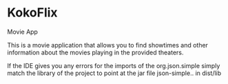 # KokoFlix
Movie App

This is a movie application that allows you to find showtimes and other information about the movies playing in
the provided theaters.

If the IDE gives you any errors for the imports of the org.json.simple simply match the library of the project
to point at the jar file json-simple.. in dist/lib
